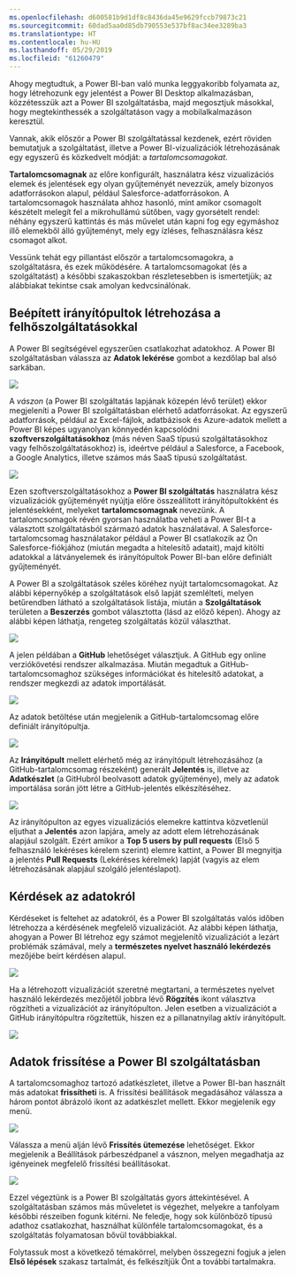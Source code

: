 ```yaml
---
ms.openlocfilehash: d600581b9d1df8c8436da45e9629fccb79873c21
ms.sourcegitcommit: 60dad5aa0d85db790553e537bf8ac34ee3289ba3
ms.translationtype: HT
ms.contentlocale: hu-HU
ms.lasthandoff: 05/29/2019
ms.locfileid: "61260479"
---
```

Ahogy megtudtuk, a Power BI-ban való munka leggyakoribb folyamata az, hogy létrehozunk egy jelentést a Power BI Desktop alkalmazásban, közzétesszük azt a Power BI szolgáltatásba, majd megosztjuk másokkal, hogy megtekinthessék a szolgáltatáson vagy a mobilalkalmazáson keresztül.

Vannak, akik először a Power BI szolgáltatással kezdenek, ezért röviden bemutatjuk a szolgáltatást, illetve a Power BI-vizualizációk létrehozásának egy egyszerű és közkedvelt módját: a *tartalomcsomagokat*.

**Tartalomcsomagnak** az előre konfigurált, használatra kész vizualizációs elemek és jelentések egy olyan gyűjteményét nevezzük, amely bizonyos adatforrásokon alapul, például Salesforce-adatforrásokon. A tartalomcsomagok használata ahhoz hasonló, mint amikor csomagolt készételt melegít fel a mikrohullámú sütőben, vagy gyorsételt rendel: néhány egyszerű kattintás és más művelet után kapni fog egy egymáshoz illő elemekből álló gyűjteményt, mely egy ízléses, felhasználásra kész csomagot alkot.

Vessünk tehát egy pillantást először a tartalomcsomagokra, a szolgáltatásra, és ezek működésére. A tartalomcsomagokat (és a szolgáltatást) a későbbi szakaszokban részletesebben is ismertetjük; az alábbiakat tekintse csak amolyan kedvcsinálónak.

## <a name="create-out-of-the-box-dashboards-with-cloud-services"></a>Beépített irányítópultok létrehozása a felhőszolgáltatásokkal
A Power BI segítségével egyszerűen csatlakozhat adatokhoz. A Power BI szolgáltatásban válassza az **Adatok lekérése** gombot a kezdőlap bal alsó sarkában.

![](media/0-3-dashboards-cloud-services/c0a3_1.png)

A *vászon* (a Power BI szolgáltatás lapjának közepén lévő terület) ekkor megjeleníti a Power BI szolgáltatásban elérhető adatforrásokat. Az egyszerű adatforrások, például az Excel-fájlok, adatbázisok és Azure-adatok mellett a Power BI képes ugyanolyan könnyedén kapcsolódni **szoftverszolgáltatásokhoz** (más néven SaaS típusú szolgáltatásokhoz vagy felhőszolgáltatásokhoz) is, ideértve például a Salesforce, a Facebook, a Google Analytics, illetve számos más SaaS típusú szolgáltatást.

![](media/0-3-dashboards-cloud-services/c0a3_2.png)

Ezen szoftverszolgáltatásokhoz a **Power BI szolgáltatás** használatra kész vizualizációk gyűjteményét nyújtja előre összeállított irányítópultokként és jelentésekként, melyeket **tartalomcsomagnak** nevezünk. A tartalomcsomagok révén gyorsan használatba veheti a Power BI-t a választott szolgáltatásból származó adatok használatával. A Salesforce-tartalomcsomag használatakor például a Power BI csatlakozik az Ön Salesforce-fiókjához (miután megadta a hitelesítő adatait), majd kitölti adatokkal a látványelemek és irányítópultok Power BI-ban előre definiált gyűjteményét.

A Power BI a szolgáltatások széles köréhez nyújt tartalomcsomagokat. Az alábbi képernyőkép a szolgáltatások első lapját szemlélteti, melyen betűrendben látható a szolgáltatások listája, miután a **Szolgáltatások** területen a **Beszerzés** gombot választotta (lásd az előző képen). Ahogy az alábbi képen láthatja, rengeteg szolgáltatás közül választhat.

![](media/0-3-dashboards-cloud-services/c0a3_3.png)

A jelen példában a **GitHub** lehetőséget választjuk. A GitHub egy online verziókövetési rendszer alkalmazása. Miután megadtuk a GitHub-tartalomcsomaghoz szükséges információkat és hitelesítő adatokat, a rendszer megkezdi az adatok importálását.

![](media/0-3-dashboards-cloud-services/c0a3_4.png)

Az adatok betöltése után megjelenik a GitHub-tartalomcsomag előre definiált irányítópultja.

![](media/0-3-dashboards-cloud-services/c0a3_5.png)

Az **Irányítópult** mellett elérhető még az irányítópult létrehozásához (a GitHub-tartalomcsomag részeként) generált **Jelentés** is, illetve az **Adatkészlet** (a GitHubról beolvasott adatok gyűjteménye), mely az adatok importálása során jött létre a GitHub-jelentés elkészítéséhez.

![](media/0-3-dashboards-cloud-services/c0a3_6.png)

Az irányítópulton az egyes vizualizációs elemekre kattintva közvetlenül eljuthat a **Jelentés** azon lapjára, amely az adott elem létrehozásának alapjául szolgált. Ezért amikor a **Top 5 users by pull requests** (Első 5 felhasználó lekéréses kérelem szerint) elemre kattint, a Power BI megnyitja a jelentés **Pull Requests** (Lekéréses kérelmek) lapját (vagyis az elem létrehozásának alapjául szolgáló jelentéslapot).

## <a name="asking-questions-of-your-data"></a>Kérdések az adatokról
Kérdéseket is feltehet az adatokról, és a Power BI szolgáltatás valós időben létrehozza a kérdésének megfelelő vizualizációt. Az alábbi képen láthatja, ahogyan a Power BI létrehoz egy számot megjelenítő vizualizációt a lezárt problémák számával, mely a **természetes nyelvet használó lekérdezés** mezőjébe beírt kérdésen alapul.

![](media/0-3-dashboards-cloud-services/c0a3_7.png)

Ha a létrehozott vizualizációt szeretné megtartani, a természetes nyelvet használó lekérdezés mezőjétől jobbra lévő **Rögzítés** ikont választva rögzítheti a vizualizációt az irányítópulton. Jelen esetben a vizualizációt a GitHub irányítópultra rögzítettük, hiszen ez a pillanatnyilag aktív irányítópult.

![](media/0-3-dashboards-cloud-services/c0a3_8.png)

## <a name="refreshing-data-in-the-power-bi-service"></a>Adatok frissítése a Power BI szolgáltatásban
A tartalomcsomaghoz tartozó adatkészletet, illetve a Power BI-ban használt más adatokat **frissítheti** is. A frissítési beállítások megadásához válassza a három pontot ábrázoló ikont az adatkészlet mellett. Ekkor megjelenik egy menü.

![](media/0-3-dashboards-cloud-services/c0a3_9.png)

Válassza a menü alján lévő **Frissítés ütemezése** lehetőséget. Ekkor megjelenik a Beállítások párbeszédpanel a vásznon, melyen megadhatja az igényeinek megfelelő frissítési beállításokat.

![](media/0-3-dashboards-cloud-services/c0a3_10.png)

Ezzel végeztünk is a Power BI szolgáltatás gyors áttekintésével. A szolgáltatásban számos más műveletet is végezhet, melyekre a tanfolyam későbbi részeiben fogunk kitérni. Ne feledje, hogy sok különböző típusú adathoz csatlakozhat, használhat különféle tartalomcsomagokat, és a szolgáltatás folyamatosan bővül továbbiakkal.

Folytassuk most a következő témakörrel, melyben összegezni fogjuk a jelen **Első lépések** szakasz tartalmát, és felkészítjük Önt a további tartalmakra.

